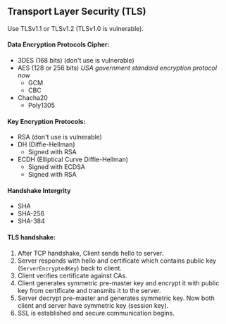 Transport Layer Security (TLS)
-

Use TLSv1.1 or TLSv1.2 (TLSv1.0 is vulnerable).

#### Data Encryption Protocols Cipher:

* 3DES (168 bits) (don't use is vulnerable)
* AES (128 or 256 bits)
  *USA government standard encryption protocol now*
  * GCM
  * CBC
* Chacha20
  * Poly1305

#### Key Encryption Protocols:

* RSA (don't use is vulnerable)
* DH (Diffie-Hellman)
  * Signed with RSA
* ECDH (Elliptical Curve Diffie-Hellman)
  * Signed with ECDSA
  * Signed with RSA

#### Handshake Intergrity

* SHA
* SHA-256
* SHA-384

#### TLS handshake:

1. After TCP handshake, Client sends hello to server.
2. Server responds with hello and certificate
   which contains public key (`ServerEncryptedKey`) back to client.
3. Client verifies certificate against CAs.
4. Client generates symmetric pre-master key and encrypt it with public key from certificate
   and transmits it to the server.
5. Server decrypt pre-master and generates symmetric key.
   Now both client and server have symmetric key (session key).
5. SSL is established and secure communication begins.
